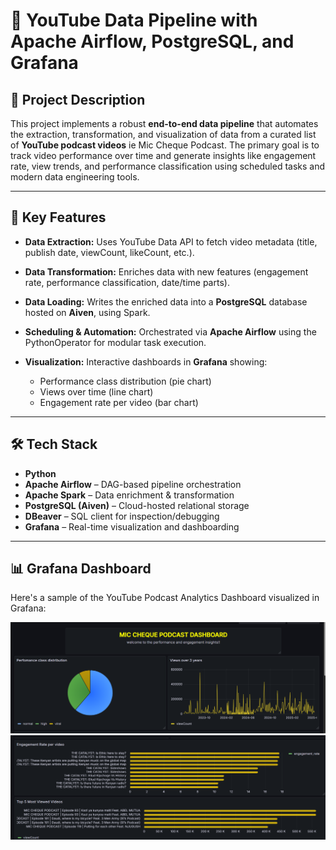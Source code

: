 # 🎥 YouTube Data Pipeline with Apache Airflow, PostgreSQL, and Grafana

## 📌 Project Description

This project implements a robust **end-to-end data pipeline** that automates the extraction, transformation, and visualization of data from a curated list of **YouTube podcast videos** ie Mic Cheque Podcast. The primary goal is to track video performance over time and generate insights like engagement rate, view trends, and performance classification using scheduled tasks and modern data engineering tools.

---

## 🚀 Key Features

* **Data Extraction:** Uses YouTube Data API to fetch video metadata (title, publish date, viewCount, likeCount, etc.).
* **Data Transformation:** Enriches data with new features (engagement rate, performance classification, date/time parts).
* **Data Loading:** Writes the enriched data into a **PostgreSQL** database hosted on **Aiven**, using Spark.
* **Scheduling & Automation:** Orchestrated via **Apache Airflow** using the PythonOperator for modular task execution.
* **Visualization:** Interactive dashboards in **Grafana** showing:

  * Performance class distribution (pie chart)
  * Views over time (line chart)
  * Engagement rate per video (bar chart)

---

## 🛠️ Tech Stack

* **Python**
* **Apache Airflow** – DAG-based pipeline orchestration
* **Apache Spark** – Data enrichment & transformation
* **PostgreSQL (Aiven)** – Cloud-hosted relational storage
* **DBeaver** – SQL client for inspection/debugging
* **Grafana** – Real-time visualization and dashboarding

---
## 📊 Grafana Dashboard

Here's a sample of the YouTube Podcast Analytics Dashboard visualized in Grafana:

![Grafana Dashboard](dash1.png)
![Grafana Dashboard](dash2.png)

